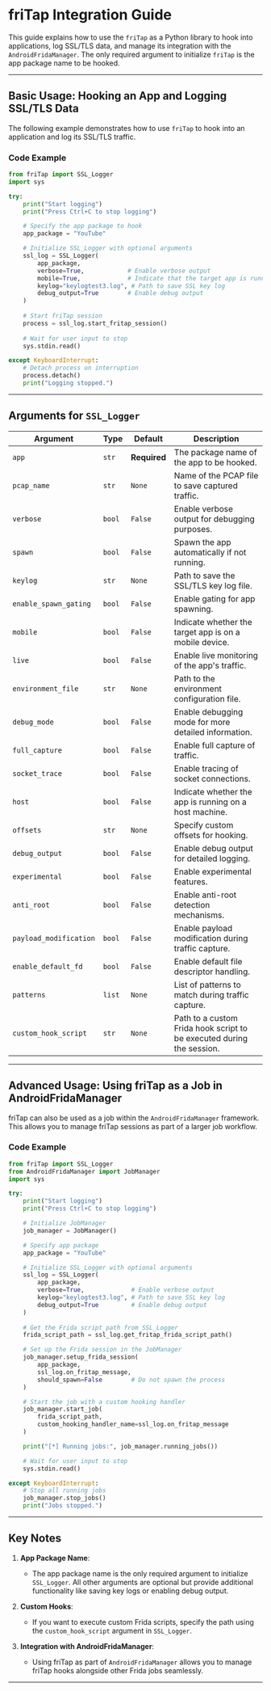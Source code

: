 # friTap Integration Guide

This guide explains how to use the `friTap` as a Python library to hook into applications, log SSL/TLS data, and manage its integration with the `AndroidFridaManager`. The only required argument to initialize `friTap` is the app package name to be hooked.

---

## Basic Usage: Hooking an App and Logging SSL/TLS Data

The following example demonstrates how to use `friTap` to hook into an application and log its SSL/TLS traffic.

### **Code Example**

```python
from friTap import SSL_Logger
import sys

try:
    print("Start logging")
    print("Press Ctrl+C to stop logging")

    # Specify the app package to hook
    app_package = "YouTube"

    # Initialize SSL_Logger with optional arguments
    ssl_log = SSL_Logger(
        app_package,
        verbose=True,            # Enable verbose output
        mobile=True,             # Indicate that the target app is running on a mobile device
        keylog="keylogtest3.log", # Path to save SSL key log
        debug_output=True        # Enable debug output
    )
    
    # Start friTap session
    process = ssl_log.start_fritap_session()  
    
    # Wait for user input to stop
    sys.stdin.read()

except KeyboardInterrupt:
    # Detach process on interruption
    process.detach()
    print("Logging stopped.")
```

---

## Arguments for `SSL_Logger`

| Argument                | Type    | Default      | Description                                                                 |
|-------------------------|---------|--------------|-----------------------------------------------------------------------------|
| `app`                  | `str`   | **Required** | The package name of the app to be hooked.                                  |
| `pcap_name`            | `str`   | `None`       | Name of the PCAP file to save captured traffic.                            |
| `verbose`              | `bool`  | `False`      | Enable verbose output for debugging purposes.                              |
| `spawn`                | `bool`  | `False`      | Spawn the app automatically if not running.                                |
| `keylog`               | `str`   | `None`       | Path to save the SSL/TLS key log file.                                     |
| `enable_spawn_gating`  | `bool`  | `False`      | Enable gating for app spawning.                                            |
| `mobile`               | `bool`  | `False`      | Indicate whether the target app is on a mobile device.                     |
| `live`                 | `bool`  | `False`      | Enable live monitoring of the app's traffic.                               |
| `environment_file`     | `str`   | `None`       | Path to the environment configuration file.                                |
| `debug_mode`           | `bool`  | `False`      | Enable debugging mode for more detailed information.                       |
| `full_capture`         | `bool`  | `False`      | Enable full capture of traffic.                                            |
| `socket_trace`         | `bool`  | `False`      | Enable tracing of socket connections.                                      |
| `host`                 | `bool`  | `False`      | Indicate whether the app is running on a host machine.                     |
| `offsets`              | `str`   | `None`       | Specify custom offsets for hooking.                                        |
| `debug_output`         | `bool`  | `False`      | Enable debug output for detailed logging.                                  |
| `experimental`         | `bool`  | `False`      | Enable experimental features.                                              |
| `anti_root`            | `bool`  | `False`      | Enable anti-root detection mechanisms.                                     |
| `payload_modification` | `bool`  | `False`      | Enable payload modification during traffic capture.                        |
| `enable_default_fd`    | `bool`  | `False`      | Enable default file descriptor handling.                                   |
| `patterns`             | `list`  | `None`       | List of patterns to match during traffic capture.                          |
| `custom_hook_script`   | `str`   | `None`       | Path to a custom Frida hook script to be executed during the session.      |

---

## Advanced Usage: Using friTap as a Job in AndroidFridaManager

friTap can also be used as a job within the `AndroidFridaManager` framework. This allows you to manage friTap sessions as part of a larger job workflow.

### **Code Example**

```python
from friTap import SSL_Logger
from AndroidFridaManager import JobManager
import sys

try:
    print("Start logging")
    print("Press Ctrl+C to stop logging")

    # Initialize JobManager
    job_manager = JobManager()

    # Specify app package
    app_package = "YouTube"

    # Initialize SSL_Logger with optional arguments
    ssl_log = SSL_Logger(
        app_package,
        verbose=True,             # Enable verbose output
        keylog="keylogtest3.log", # Path to save SSL key log
        debug_output=True         # Enable debug output
    )
    
    # Get the Frida script path from SSL_Logger
    frida_script_path = ssl_log.get_fritap_frida_script_path()

    # Set up the Frida session in the JobManager
    job_manager.setup_frida_session(
        app_package,
        ssl_log.on_fritap_message,
        should_spawn=False        # Do not spawn the process
    )

    # Start the job with a custom hooking handler
    job_manager.start_job(
        frida_script_path,
        custom_hooking_handler_name=ssl_log.on_fritap_message
    )

    print("[*] Running jobs:", job_manager.running_jobs())

    # Wait for user input to stop
    sys.stdin.read()

except KeyboardInterrupt:
    # Stop all running jobs
    job_manager.stop_jobs()
    print("Jobs stopped.")
```

---

## Key Notes

1. **App Package Name**:
   - The app package name is the only required argument to initialize `SSL_Logger`. All other arguments are optional but provide additional functionality like saving key logs or enabling debug output.

2. **Custom Hooks**:
   - If you want to execute custom Frida scripts, specify the path using the `custom_hook_script` argument in `SSL_Logger`.

3. **Integration with AndroidFridaManager**:
   - Using friTap as part of `AndroidFridaManager` allows you to manage friTap hooks alongside other Frida jobs seamlessly.

---
